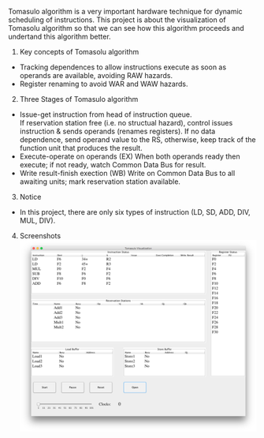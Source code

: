 Tomasulo algorithm is a very important hardware technique for dynamic scheduling of instructions. This project is about the visualization of Tomasolu algorithm so that we can see how this algorithm proceeds and undertand this algorithm better.

1. Key concepts of Tomasolu algorithm  
  - Tracking dependences to allow instructions execute as soon as operands are available, avoiding RAW hazards.  
  - Register renaming to avoid WAR and WAW hazards.  
2. Three Stages of Tomasulo algorithm  
  - Issue-get instruction from head of instruction queue.  
    If reservation station free (i.e. no structual hazard), control issues instruction & sends operands (renames registers). If no data dependence, send operand value to the RS, otherwise, keep track of the function unit that produces the result.
  - Execute-operate on operands (EX)
    When both operands ready then execute; if not ready, watch Common Data Bus for result.
  - Write result-finish exection (WB)
    Write on Common Data Bus to all awaiting units; mark reservation station available.  
3. Notice
  - In this project, there are only six types of instruction (LD, SD, ADD, DIV, MUL, DIV).
4. Screenshots  
![](https://raw.githubusercontent.com/ylf951/CourseProjects/master/Tomasulo-Algorithm-Visualization/screenshots/StartPage.png)
